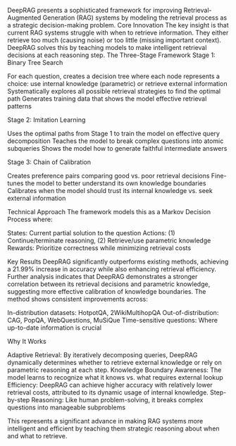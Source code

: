 DeepRAG presents a sophisticated framework for improving Retrieval-Augmented Generation (RAG) systems by modeling the retrieval process as a strategic decision-making problem.
Core Innovation
The key insight is that current RAG systems struggle with when to retrieve information. They either retrieve too much (causing noise) or too little (missing important context). DeepRAG solves this by teaching models to make intelligent retrieval decisions at each reasoning step.
The Three-Stage Framework
Stage 1: Binary Tree Search

For each question, creates a decision tree where each node represents a choice: use internal knowledge (parametric) or retrieve external information
Systematically explores all possible retrieval strategies to find the optimal path
Generates training data that shows the model effective retrieval patterns

Stage 2: Imitation Learning

Uses the optimal paths from Stage 1 to train the model on effective query decomposition
Teaches the model to break complex questions into atomic subqueries
Shows the model how to generate faithful intermediate answers

Stage 3: Chain of Calibration

Creates preference pairs comparing good vs. poor retrieval decisions
Fine-tunes the model to better understand its own knowledge boundaries
Calibrates when the model should trust its internal knowledge vs. seek external information

Technical Approach
The framework models this as a Markov Decision Process where:

States: Current partial solution to the question
Actions: (1) Continue/terminate reasoning, (2) Retrieve/use parametric knowledge
Rewards: Prioritize correctness while minimizing retrieval costs

Key Results
DeepRAG significantly outperforms existing methods, achieving a 21.99% increase in accuracy while also enhancing retrieval efficiency. Further analysis indicates that DeepRAG demonstrates a stronger correlation between its retrieval decisions and parametric knowledge, suggesting more effective calibration of knowledge boundaries.
The method shows consistent improvements across:

In-distribution datasets: HotpotQA, 2WikiMultihopQA
Out-of-distribution: CAG, PopQA, WebQuestions, MuSiQue
Time-sensitive questions: Where up-to-date information is crucial

Why It Works

Adaptive Retrieval: By iteratively decomposing queries, DeepRAG dynamically determines whether to retrieve external knowledge or rely on parametric reasoning at each step.
Knowledge Boundary Awareness: The model learns to recognize what it knows vs. what requires external lookup
Efficiency: DeepRAG can achieve higher accuracy with relatively lower retrieval costs, attributed to its dynamic usage of internal knowledge.
Step-by-step Reasoning: Like human problem-solving, it breaks complex questions into manageable subproblems

This represents a significant advance in making RAG systems more intelligent and efficient by teaching them strategic reasoning about when and what to retrieve.
